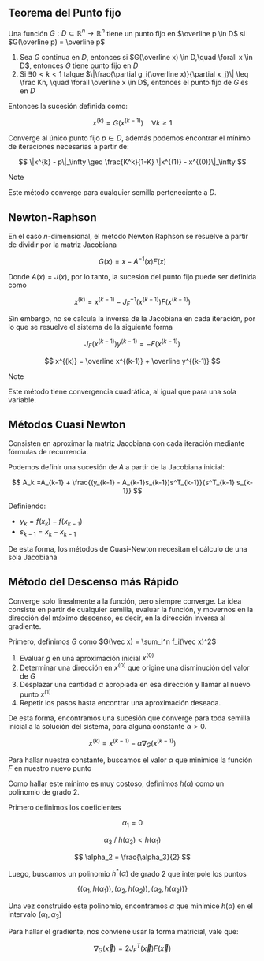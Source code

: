 ## Teorema del Punto fijo

Una función $G: D \subset \mathbb{R}^n \to \mathbb{R}^n$ tiene un punto fijo en $\overline p \in D$ si $G(\overline p) = \overline p$

1. Sea $G$ continua en $D$, entonces si $G(\overline x) \in D,\quad \forall x \in D$, entonces $G$ tiene punto fijo en $D$
2. Si $\exists 0 < k < 1$ talque $\|\frac{\partial g_i(\overline x)}{\partial x_j}\| \leq \frac Kn, \quad \forall \overline x \in D$, entonces el punto fijo de $G$ es en $D$

Entonces la sucesión definida como:

$$
x^{(k)} = G(x^{(k-1)})\quad\forall k \geq 1
$$

Converge al único punto fijo $p \in D$, además podemos encontrar el mínimo de iteraciones necesarias a partir de:

$$
\|x^{k} - p\|_\infty \geq \frac{K^k}{1-K} \|x^{(1)} - x^{(0)}\|_\infty
$$

> [!note]
> Este método converge para cualquier semilla perteneciente a $D$.

## Newton-Raphson

En el caso $n$-dimensional, el método Newton Raphson se resuelve a partir de dividir por la matriz Jacobiana

$$
G(x) = x - A^{-1}(x)F(x)
$$

Donde $A(x) = J(x)$, por lo tanto, la sucesión del punto fijo puede ser definida como

$$
x^{(k)} = x^{(k-1)} - J_F^{-1}(x^{(k-1)})F(x^{(k-1)})
$$

Sin embargo, no se calcula la inversa de la Jacobiana en cada iteración, por lo que se resuelve el sistema de la siguiente forma

$$
J_F(x^{(k-1)}) y^{(k-1)} = -F(x^{(k-1)})
$$

$$
x^{(k)} = \overline x^{(k-1)} + \overline y^{(k-1)}
$$

> [!note]
> Este método tiene convergencia cuadrática, al igual que para una sola variable.

## Métodos Cuasi Newton

Consisten en aproximar la matriz Jacobiana con cada iteración mediante fórmulas de recurrencia.

Podemos definir una sucesión de $A$ a partir de la Jacobiana inicial:

$$
A_k =A_{k-1} + \frac{(y_{k-1} - A_{k-1}s_{k-1})s^T_{k-1}}{s^T_{k-1} s_{k-1}}
$$

Definiendo:

- $y_k = f(x_k) - f(x_{k-1})$
- $s_{k-1} = x_k - x_{k-1}$

De esta forma, los métodos de Cuasi-Newton necesitan el cálculo de una sola Jacobiana

## Método del Descenso más Rápido

Converge solo linealmente a la función, pero siempre converge. La idea consiste en partir de cualquier semilla, evaluar la función, y movernos en la dirección del máximo descenso, es decir, en la dirección inversa al gradiente.

Primero, definimos $G$ como $G(\vec x) = \sum_i^n f_i(\vec x)^2$

1. Evaluar $g$ en una aproximación inicial $x^{(0)}$
2. Determinar una dirección en $x^{(0)}$ que origine una disminución del valor de $G$
3. Desplazar una cantidad $\alpha$ apropiada en esa dirección y llamar al nuevo punto $x^{(1)}$
4. Repetir los pasos hasta encontrar una aproximación deseada.

De esta forma, encontramos una sucesión que converge para toda semilla inicial a la solución del sistema, para alguna constante $\alpha > 0$.

$$
x^{(k)} = x^{(k-1)} - \alpha \nabla_G(x^{(k-1)})
$$

Para hallar nuestra constante, buscamos el valor $\alpha$ que minimice la función $F$ en nuestro nuevo punto

Como hallar este mínimo es muy costoso, definimos $h(\alpha)$ como un polinomio de grado 2.

Primero definimos los coeficientes

$$
\alpha_1 = 0
$$

$$
\alpha_3 \ /\  h(\alpha_3)< h(\alpha_1)
$$

$$
\alpha_2 = \frac{\alpha_3}{2}
$$

Luego, buscamos un polinomio $h^*(\alpha)$ de grado $2$ que interpole los puntos

$$
\{(\alpha_1, h(\alpha_1)), (\alpha_2, h(\alpha_2)),(\alpha_3, h(\alpha_3))\}
$$

Una vez construido este polinomio, encontramos $\alpha$ que minimice $h(\alpha)$ en el intervalo $(\alpha_1, \alpha_3)$

Para hallar el gradiente, nos conviene usar la forma matricial, vale que:

$$
\nabla_G(\vec x) = 2 J_F^T(\vec x) F(\vec x)
$$
